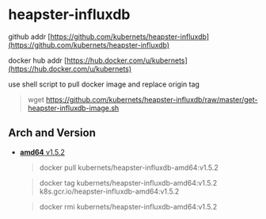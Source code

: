 # heapster-influxdb

github addr [https://github.com/kubernets/heapster-influxdb](https://github.com/kubernets/heapster-influxdb)

docker hub addr [https://hub.docker.com/u/kubernets](https://hub.docker.com/u/kubernets)

use shell script to pull docker image and replace origin tag

> wget https://github.com/kubernets/heapster-influxdb/raw/master/get-heapster-influxdb-image.sh

## Arch and Version

- [**amd64** v1.5.2](https://hub.docker.com/r/kubernets/heapster-influxdb-amd64)

    > docker pull kubernets/heapster-influxdb-amd64:v1.5.2

    > docker tag kubernets/heapster-influxdb-amd64:v1.5.2 k8s.gcr.io/heapster-influxdb-amd64:v1.5.2 

    > docker rmi kubernets/heapster-influxdb-amd64:v1.5.2
